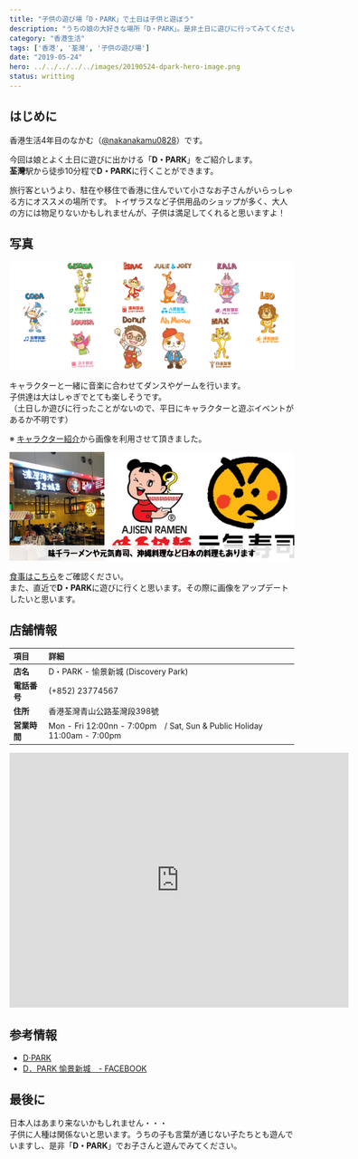 ```yaml
---
title: "子供の遊び場「D・PARK」で土日は子供と遊ぼう"
description: "うちの娘の大好きな場所「D・PARK」。是非土日に遊びに行ってみてください"
category: "香港生活"
tags: ['香港', '荃灣', '子供の遊び場']
date: "2019-05-24"
hero: ../../../../../images/20190524-dpark-hero-image.png
status: writting
---
```


## はじめに

香港生活4年目のなかむ（[@nakanakamu0828](https://twitter.com/nakanakamu0828)）です。  

今回は娘とよく土日に遊びに出かける「**D・PARK**」をご紹介します。  
**荃灣**駅から徒歩10分程で**D・PARK**に行くことができます。

旅行客というより、駐在や移住で香港に住んでいて小さなお子さんがいらっしゃる方にオススメの場所です。
トイザラスなど子供用品のショップが多く、大人の方には物足りないかもしれませんが、子供は満足してくれると思いますよ！


## 写真
![D・PARK - キャラクター写真](../../../../../images/uploads/2019/05/24/dpark/picture-1.png)

キャラクターと一緒に音楽に合わせてダンスやゲームを行います。  
子供達は大はしゃぎでとても楽しそうです。  
（土日しか遊びに行ったことがないので、平日にキャラクターと遊ぶイベントがあるか不明です）

※ [キャラクター紹介](https://www.dpark.com.hk/characters_introduction)から画像を利用させて頂きました。


![D・PARK - 食事場所](../../../../../images/uploads/2019/05/24/dpark/picture-2.png)

[食事はこちら](https://www.dpark.com.hk/en/dining)をご確認ください。  
また、直近で**D・PARK**に遊びに行くと思います。その際に画像をアップデートしたいと思います。


## 店舗情報

| 項目 | 詳細 |
|:---|:---|
|  **店名**  | D・PARK - 愉景新城 (Discovery Park)  |
|  **電話番号**  |  (+852) 23774567  |
|  **住所**  |  香港荃灣青山公路荃灣段398號 |
|  **営業時間**  |  Mon - Fri 12:00nn - 7:00pm　/ Sat, Sun & Public Holiday 11:00am - 7:00pm  |


<iframe src="https://www.google.com/maps/embed?pb=!1m18!1m12!1m3!1d3689.3966084646986!2d114.10935931455076!3d22.37640118528417!2m3!1f0!2f0!3f0!3m2!1i1024!2i768!4f13.1!3m3!1m2!1s0x3403f8f1bd470f73%3A0x3c3fc81fa13e7dd2!2sDiscovery+Park!5e0!3m2!1sja!2shk!4v1558682897615!5m2!1sja!2shk" width="600" height="450" frameborder="0" style="border:0" allowfullscreen></iframe>

## 参考情報
- [D·PARK](https://www.dpark.com.hk/)
- [D．PARK 愉景新城　- FACEBOOK](https://www.facebook.com/dparkhk/)


## 最後に
日本人はあまり来ないかもしれません・・・  
子供に人種は関係ないと思います。うちの子も言葉が通じない子たちとも遊んでいますし、是非「**D・PARK**」でお子さんと遊んでみてください。
